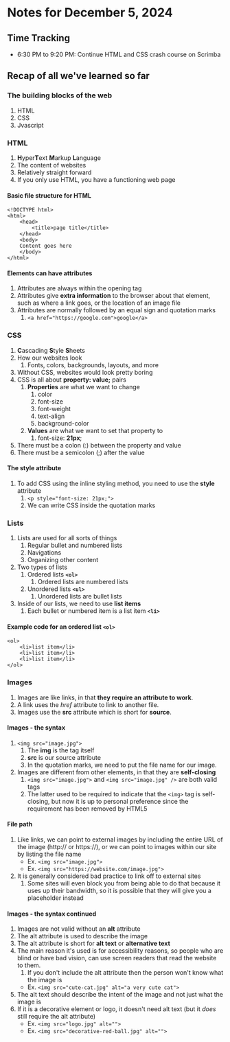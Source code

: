 
# Notes for December 5, 2024

## Time Tracking

- 6:30 PM to 9:20 PM: Continue HTML and CSS crash course on Scrimba

## Recap of all we've learned so far

### The building blocks of the web

1. HTML
2. CSS
3. Jvascript

### HTML

1. **H**yper**T**ext **M**arkup **L**anguage
2. The content of websites
3. Relatively straight forward
4. If you only use HTML, you have a functioning web page

#### Basic file structure for HTML

    <!DOCTYPE html>
    <html>
        <head>
            <title>page title</title>
        </head>
        <body>
        Content goes here
        </body>
    </html>

#### Elements can have attributes

1. Attributes are always within the opening tag
2. Attributes give **extra information** to the browser about that element, such as where a link goes, or the location of an image file
3. Attributes are normally followed by an equal sign and quotation marks 
    1. `<a href="https://google.com">google</a>`

### CSS
1. **C**ascading **S**tyle **S**heets
2. How our websites look
    1. Fonts, colors, backgrounds, layouts, and more
3. Without CSS, websites would look pretty boring
4. CSS is all about **property: value;** pairs
    1. **Properties** are what we want to change
        1. color
        2. font-size
        3. font-weight
        4. text-align
        5. background-color
    2. **Values** are what we want to set that property to
        1. font-size: **21px**;
5. There must be a colon (:) between the property and value
6. There must be a semicolon (;) after the value

#### The style attribute

1. To add CSS using the inline styling method, you need to use the **style** attribute
    1. `<p style="font-size: 21px;">`
    2. We can write CSS inside the quotation marks

### Lists

1. Lists are used for all sorts of things
    1. Regular bullet and numbered lists
    2. Navigations
    3. Organizing other content
2. Two types of lists
    1. Ordered lists **`<ol>`**
        1. Ordered lists are numbered lists
    2. Unordered lists **`<ul>`**
        1. Unordered lists are bullet lists
3. Inside of our lists, we need to use **list items**
    1. Each bullet or numbered item is a list item **`<li>`**

#### Example code for an ordered list `<ol>`

    <ol>
        <li>list item</li>
        <li>list item</li>
        <li>list item</li>
    </ol>

### Images 

1. Images are like links, in that **they require an attribute to work**.
2. A link uses the *href* attribute to link to another file.
3. Images use the **src** attribute which is short for **source**.

#### Images - the syntax

1. `<img src="image.jpg">`
    1. The **img** is the tag itself
    2. **src** is our source attribute
    3. In the quotation marks, we need to put the file name for our image.
2. Images are different from other elements, in that they are **self-closing** 
    1. `<img src="image.jpg">` and `<img src="image.jpg" />` are both valid tags
    2. The latter used to be required to indicate that the `<img>` tag is self-closing, but now it is up to personal preference since the requirement has been removed by HTML5

#### File path

1. Like links, we can point to external images by including the entire URL of the image (http:// or https://), or we can point to images within our site by listing the file name
    - Ex. `<img src="image.jpg">`
    - Ex. `<img src="https://website.com/image.jpg">`
2. It is generally considered bad practice to link off to external sites
    1. Some sites will even block you from being able to do that because it uses up their bandwidth, so it is possible that they will give you a placeholder instead

#### Images - the syntax continued

1. Images are not valid without an **alt** attribute
2. The alt attribute is used to describe the image
3. The alt attribute is short for **alt text** or **alternative text**
4. The main reason it's used is for accessibility reasons, so people who are blind or have bad vision, can use screen readers that read the website to them.
    1. If you don't include the alt attribute then the person won't know what the image is
    - Ex. `<img src="cute-cat.jpg" alt="a very cute cat">`
5. The alt text should describe the intent of the image and not just what the image is
6. If it is a decorative element or logo, it doesn't need alt text (but it *does* still require the alt attribute)
    - Ex. `<img src="logo.jpg" alt="">`
    - Ex. `<img src="decorative-red-ball.jpg" alt="">`


